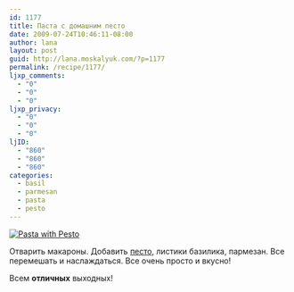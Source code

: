 ```yaml
---
id: 1177
title: Паста с домашним песто
date: 2009-07-24T10:46:11-08:00
author: lana
layout: post
guid: http://lana.moskalyuk.com/?p=1177
permalink: /recipe/1177/
ljxp_comments:
  - "0"
  - "0"
  - "0"
ljxp_privacy:
  - "0"
  - "0"
  - "0"
ljID:
  - "860"
  - "860"
  - "860"
categories:
  - basil
  - parmesan
  - pasta
  - pesto
---
```

<a class="flickr-image alignnone" title="Pasta with Pesto" href="http://www.flickr.com/photos/67405678@N00/3745477608/" target="_blank"><img src="http://farm3.static.flickr.com/2547/3745477608_fceeca2dea.jpg" alt="Pasta with Pesto" /></a>

Отварить макароны. Добавить [песто](http://lanamoskalyuk.livejournal.com/220101.html), листики базилика, пармезан. Все перемешать и наслаждаться. Все очень просто и вкусно!

Всем **отличных** выходных!